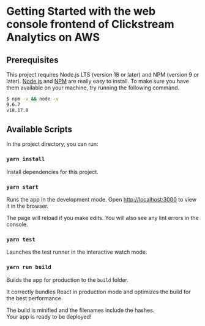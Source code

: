 # Getting Started with the web console frontend of Clickstream Analytics on AWS

## Prerequisites

This project requires Node.js LTS (version 18 or later) and NPM (version 9 or later).
[Node.js](http://nodejs.org/) and [NPM](https://npmjs.org/) are really easy to install.
To make sure you have them available on your machine,
try running the following command.

```sh
$ npm -v && node -v
9.6.7
v18.17.0
```

## Available Scripts

In the project directory, you can run:

### `yarn install`

Install dependencies for this project.

### `yarn start`

Runs the app in the development mode.
Open [http://localhost:3000](http://localhost:3000) to view it in the browser.

The page will reload if you make edits.
You will also see any lint errors in the console.

### `yarn test`

Launches the test runner in the interactive watch mode.

### `yarn run build`

Builds the app for production to the `build` folder.

It correctly bundles React in production mode and optimizes the build for the best performance.

The build is minified and the filenames include the hashes.\
Your app is ready to be deployed!
